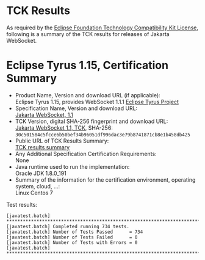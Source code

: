 TCK Results
===========

As required by the
[Eclipse Foundation Technology Compatibility Kit License](https://www.eclipse.org/legal/tck.php),
following is a summary of the TCK results for releases of Jakarta WebSocket.

# Eclipse Tyrus 1.15, Certification Summary

- Product Name, Version and download URL (if applicable): <br/>
  Eclipse Tyrus 1.15, provides WebSocket 1.1.1
  [Eclipse Tyrus Project](https://github.com/eclipse-ee4j/tyrus)
- Specification Name, Version and download URL: <br/>
  [Jakarta WebSocket, 1.1](https://jakarta.ee/specifications/websocket/1.1)
- TCK Version, digital SHA-256 fingerprint and download URL: <br/>
  [Jakarta WebSocket 1.1, TCK](http://download.eclipse.org/ee4j/jakartaee-tck/jakartaee8-eftl/promoted/eclipse-websocket-tck-1.1.0.zip), SHA-256: `30c501584c5fcce6b50bef34b96051df996dac3e79b8741871cb8e1b458db425`
- Public URL of TCK Results Summary: <br/>
  [TCK results summary](TCK-Results.html)
- Any Additional Specification Certification Requirements: <br/>
  None
- Java runtime used to run the implementation: <br/>
  Oracle JDK 1.8.0_191
- Summary of the information for the certification environment, operating system, cloud, ...: <br/>
  Linux Centos 7

Test results:

```
[javatest.batch] ********************************************************************************
[javatest.batch] Completed running 734 tests.
[javatest.batch] Number of Tests Passed      = 734
[javatest.batch] Number of Tests Failed      = 0
[javatest.batch] Number of Tests with Errors = 0
[javatest.batch] ********************************************************************************
```
